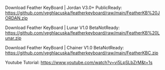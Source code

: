 Download Feather KeyBoard | Jordan V3.0+ PublicReady: https://github.com/veghlacuska/featherkeyboard/raw/main/FeatherKB%20JORDAN.zip

Download Feather KeyBoard | Lunar V1.0 BetaNotReady: https://github.com/veghlacuska/featherkeyboard/raw/main/FeatherKB%20Lunar.zip

Download Feather KeyBoard | Chainer V1.0 BetaNotReady: https://github.com/veghlacuska/featherkeyboard/raw/main/FeatherKBC.zip

Youtube Tutorial: https://www.youtube.com/watch?v=vi5LpSLbZrM&t=1s
